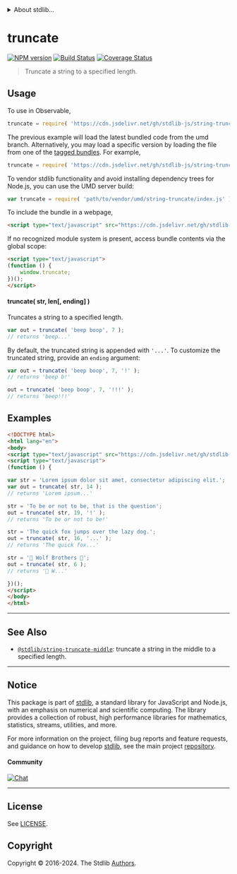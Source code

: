 <!--

@license Apache-2.0

Copyright (c) 2021 The Stdlib Authors.

Licensed under the Apache License, Version 2.0 (the "License");
you may not use this file except in compliance with the License.
You may obtain a copy of the License at

   http://www.apache.org/licenses/LICENSE-2.0

Unless required by applicable law or agreed to in writing, software
distributed under the License is distributed on an "AS IS" BASIS,
WITHOUT WARRANTIES OR CONDITIONS OF ANY KIND, either express or implied.
See the License for the specific language governing permissions and
limitations under the License.

-->


<details>
  <summary>
    About stdlib...
  </summary>
  <p>We believe in a future in which the web is a preferred environment for numerical computation. To help realize this future, we've built stdlib. stdlib is a standard library, with an emphasis on numerical and scientific computation, written in JavaScript (and C) for execution in browsers and in Node.js.</p>
  <p>The library is fully decomposable, being architected in such a way that you can swap out and mix and match APIs and functionality to cater to your exact preferences and use cases.</p>
  <p>When you use stdlib, you can be absolutely certain that you are using the most thorough, rigorous, well-written, studied, documented, tested, measured, and high-quality code out there.</p>
  <p>To join us in bringing numerical computing to the web, get started by checking us out on <a href="https://github.com/stdlib-js/stdlib">GitHub</a>, and please consider <a href="https://opencollective.com/stdlib">financially supporting stdlib</a>. We greatly appreciate your continued support!</p>
</details>

# truncate

[![NPM version][npm-image]][npm-url] [![Build Status][test-image]][test-url] [![Coverage Status][coverage-image]][coverage-url] <!-- [![dependencies][dependencies-image]][dependencies-url] -->

> Truncate a string to a specified length.

<!-- Section to include introductory text. Make sure to keep an empty line after the intro `section` element and another before the `/section` close. -->

<section class="intro">

</section>

<!-- /.intro -->

<!-- Package usage documentation. -->



<section class="usage">

## Usage

To use in Observable,

```javascript
truncate = require( 'https://cdn.jsdelivr.net/gh/stdlib-js/string-truncate@umd/browser.js' )
```
The previous example will load the latest bundled code from the umd branch. Alternatively, you may load a specific version by loading the file from one of the [tagged bundles](https://github.com/stdlib-js/string-truncate/tags). For example,

```javascript
truncate = require( 'https://cdn.jsdelivr.net/gh/stdlib-js/string-truncate@v0.2.2-umd/browser.js' )
```

To vendor stdlib functionality and avoid installing dependency trees for Node.js, you can use the UMD server build:

```javascript
var truncate = require( 'path/to/vendor/umd/string-truncate/index.js' )
```

To include the bundle in a webpage,

```html
<script type="text/javascript" src="https://cdn.jsdelivr.net/gh/stdlib-js/string-truncate@umd/browser.js"></script>
```

If no recognized module system is present, access bundle contents via the global scope:

```html
<script type="text/javascript">
(function () {
    window.truncate;
})();
</script>
```

#### truncate( str, len\[, ending] )

Truncates a string to a specified length.

```javascript
var out = truncate( 'beep boop', 7 );
// returns 'beep...'
```

By default, the truncated string is appended with `'...'`. To customize the truncated string, provide an `ending` argument:

```javascript
var out = truncate( 'beep boop', 7, '!' );
// returns 'beep b!'

out = truncate( 'beep boop', 7, '!!!' );
// returns 'beep!!!'
```

</section>

<!-- /.usage -->

<!-- Package usage notes. Make sure to keep an empty line after the `section` element and another before the `/section` close. -->

<section class="notes">

</section>

<!-- /.notes -->

<!-- Package usage examples. -->

<section class="examples">

## Examples

<!-- eslint no-undef: "error" -->

```html
<!DOCTYPE html>
<html lang="en">
<body>
<script type="text/javascript" src="https://cdn.jsdelivr.net/gh/stdlib-js/string-truncate@umd/browser.js"></script>
<script type="text/javascript">
(function () {

var str = 'Lorem ipsum dolor sit amet, consectetur adipiscing elit.';
var out = truncate( str, 14 );
// returns 'Lorem ipsum...'

str = 'To be or not to be, that is the question';
out = truncate( str, 19, '!' );
// returns 'To be or not to be!'

str = 'The quick fox jumps over the lazy dog.';
out = truncate( str, 16, '...' );
// returns 'The quick fox...'

str = '🐺 Wolf Brothers 🐺';
out = truncate( str, 6 );
// returns '🐺 W...'

})();
</script>
</body>
</html>
```

</section>

<!-- /.examples -->

<!-- Section for describing a command-line interface. -->



<!-- Section to include cited references. If references are included, add a horizontal rule *before* the section. Make sure to keep an empty line after the `section` element and another before the `/section` close. -->

<section class="references">

</section>

<!-- /.references -->

<!-- Section for related `stdlib` packages. Do not manually edit this section, as it is automatically populated. -->

<section class="related">

* * *

## See Also

-   <span class="package-name">[`@stdlib/string-truncate-middle`][@stdlib/string/truncate-middle]</span><span class="delimiter">: </span><span class="description">truncate a string in the middle to a specified length.</span>

</section>

<!-- /.related -->

<!-- Section for all links. Make sure to keep an empty line after the `section` element and another before the `/section` close. -->


<section class="main-repo" >

* * *

## Notice

This package is part of [stdlib][stdlib], a standard library for JavaScript and Node.js, with an emphasis on numerical and scientific computing. The library provides a collection of robust, high performance libraries for mathematics, statistics, streams, utilities, and more.

For more information on the project, filing bug reports and feature requests, and guidance on how to develop [stdlib][stdlib], see the main project [repository][stdlib].

#### Community

[![Chat][chat-image]][chat-url]

---

## License

See [LICENSE][stdlib-license].


## Copyright

Copyright &copy; 2016-2024. The Stdlib [Authors][stdlib-authors].

</section>

<!-- /.stdlib -->

<!-- Section for all links. Make sure to keep an empty line after the `section` element and another before the `/section` close. -->

<section class="links">

[npm-image]: http://img.shields.io/npm/v/@stdlib/string-truncate.svg
[npm-url]: https://npmjs.org/package/@stdlib/string-truncate

[test-image]: https://github.com/stdlib-js/string-truncate/actions/workflows/test.yml/badge.svg?branch=v0.2.2
[test-url]: https://github.com/stdlib-js/string-truncate/actions/workflows/test.yml?query=branch:v0.2.2

[coverage-image]: https://img.shields.io/codecov/c/github/stdlib-js/string-truncate/main.svg
[coverage-url]: https://codecov.io/github/stdlib-js/string-truncate?branch=main

<!--

[dependencies-image]: https://img.shields.io/david/stdlib-js/string-truncate.svg
[dependencies-url]: https://david-dm.org/stdlib-js/string-truncate/main

-->

[chat-image]: https://img.shields.io/gitter/room/stdlib-js/stdlib.svg
[chat-url]: https://app.gitter.im/#/room/#stdlib-js_stdlib:gitter.im

[stdlib]: https://github.com/stdlib-js/stdlib

[stdlib-authors]: https://github.com/stdlib-js/stdlib/graphs/contributors

[cli-section]: https://github.com/stdlib-js/string-truncate#cli
[cli-url]: https://github.com/stdlib-js/string-truncate/tree/cli
[@stdlib/string-truncate]: https://github.com/stdlib-js/string-truncate/tree/main

[umd]: https://github.com/umdjs/umd
[es-module]: https://developer.mozilla.org/en-US/docs/Web/JavaScript/Guide/Modules

[deno-url]: https://github.com/stdlib-js/string-truncate/tree/deno
[deno-readme]: https://github.com/stdlib-js/string-truncate/blob/deno/README.md
[umd-url]: https://github.com/stdlib-js/string-truncate/tree/umd
[umd-readme]: https://github.com/stdlib-js/string-truncate/blob/umd/README.md
[esm-url]: https://github.com/stdlib-js/string-truncate/tree/esm
[esm-readme]: https://github.com/stdlib-js/string-truncate/blob/esm/README.md
[branches-url]: https://github.com/stdlib-js/string-truncate/blob/main/branches.md

[stdlib-license]: https://raw.githubusercontent.com/stdlib-js/string-truncate/main/LICENSE

[standard-streams]: https://en.wikipedia.org/wiki/Standard_streams

[mdn-regexp]: https://developer.mozilla.org/en-US/docs/Web/JavaScript/Guide/Regular_Expressions

<!-- <related-links> -->

[@stdlib/string/truncate-middle]: https://github.com/stdlib-js/string-truncate-middle/tree/umd

<!-- </related-links> -->

</section>

<!-- /.links -->
